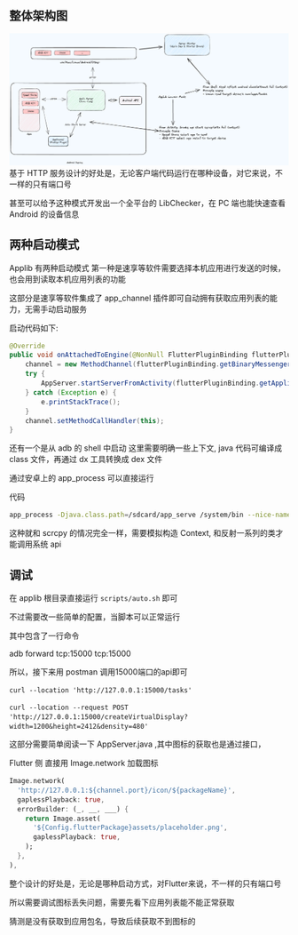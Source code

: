 ## 整体架构图
![](applib.excalidraw.png)
基于 HTTP 服务设计的好处是，无论客户端代码运行在哪种设备，对它来说，不一样的只有端口号

甚至可以给予这种模式开发出一个全平台的 LibChecker，在 PC 端也能快速查看 Android 的设备信息

## 两种启动模式
Applib 有两种启动模式
第一种是速享等软件需要选择本机应用进行发送的时候，也会用到读取本机应用列表的功能

这部分是速享等软件集成了 app_channel 插件即可自动拥有获取应用列表的能力，无需手动启动服务

启动代码如下:

```java
@Override
public void onAttachedToEngine(@NonNull FlutterPluginBinding flutterPluginBinding) {
    channel = new MethodChannel(flutterPluginBinding.getBinaryMessenger(), "apputils");
    try {
        AppServer.startServerFromActivity(flutterPluginBinding.getApplicationContext());
    } catch (Exception e) {
        e.printStackTrace();
    }
    channel.setMethodCallHandler(this);
}
```

还有一个是从 adb 的 shell 中启动
这里需要明确一些上下文, java 代码可编译成 class 文件，再通过 dx 工具转换成 dex 文件

通过安卓上的 app_process 可以直接运行

代码

```sh
app_process -Djava.class.path=/sdcard/app_serve /system/bin --nice-name=com.nightmare.dex com.nightmare.applib.AppServer open
```

这种就和 scrcpy 的情况完全一样，需要模拟构造 Context, 和反射一系列的类才能调用系统 api

## 调试
在 applib 根目录直接运行 `scripts/auto.sh` 即可

不过需要改一些简单的配置，当脚本可以正常运行

其中包含了一行命令

adb forward tcp:15000 tcp:15000

所以，接下来用 postman 调用15000端口的api即可

`curl --location 'http://127.0.0.1:15000/tasks'`

`curl --location --request POST 'http://127.0.0.1:15000/createVirtualDisplay?width=1200&height=2412&density=480'`

这部分需要简单阅读一下 AppServer.java ,其中图标的获取也是通过接口，

Flutter 侧 直接用 Image.network 加载图标

```dart
Image.network(
  'http://127.0.0.1:${channel.port}/icon/${packageName}',
  gaplessPlayback: true,
  errorBuilder: (_, __, ___) {
    return Image.asset(
      '${Config.flutterPackage}assets/placeholder.png',
      gaplessPlayback: true,
    );
  },
),
```

整个设计的好处是，无论是哪种启动方式，对Flutter来说，不一样的只有端口号

所以需要调试图标丢失问题，需要先看下应用列表能不能正常获取

猜测是没有获取到应用包名，导致后续获取不到图标的
